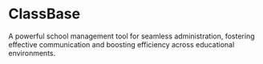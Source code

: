 # ClassBase
A powerful school management tool for seamless administration, fostering effective communication and boosting efficiency across educational environments.
